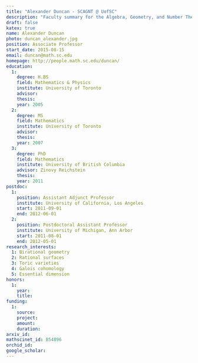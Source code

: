 ```yaml
---
title: "Alexander Duncan - SCAGNT @ UofSC"
description: "Faculty summary for the Algebra, Geometry, and Number Theory research group at the University of South Carolina"
draft: false
katex: true
name: Alexander Duncan
photo: duncan_alexander.jpg
position: Associate Professor
start_date: 2015-08-15
email: duncan@math.sc.edu
homepage: http://people.math.sc.edu/duncan/
education: 
  1:
    degree: H.BS
    field: Mathematics & Physics
    institute: University of Toronto
    advisor:
    thesis: 
    year: 2005
  2:
    degree: MS
    field: Mathematics 
    institute: University of Toronto
    advisor:
    thesis: 
    year: 2007
  3:
    degree: PhD
    field: Mathematics 
    institute: University of British Columbia
    advisor: Zinovy Reichstein
    thesis: 
    year: 2011
postdoc:
  1:
    position: Assistant Adjunct Professor
    institute: University of California, Los Angeles
    start: 2011-09-01
    end: 2012-06-01
  2:
    position: Postdoctoral Assistant Professor
    institute: University of Michigan, Ann Arbor
    start: 2011-08-01
    end: 2012-05-01
research_interests: 
  1: Birational geometry
  2: Rational surfaces
  3: Toric varieties
  4: Galois cohomology
  5: Essential dimension
honors: 
  1:
    year:
    title: 
funding:
  1:
    source:
    project: 
    amount:
    duration:
arxiv_id: 
mathscinet_id: 854896
orchid_id: 
google_scholar: 
---
```

